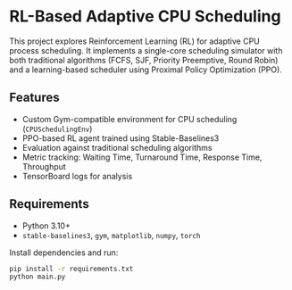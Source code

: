 # RL-Based Adaptive CPU Scheduling

This project explores Reinforcement Learning (RL) for adaptive CPU process scheduling. It implements a single-core scheduling simulator with both traditional algorithms (FCFS, SJF, Priority Preemptive, Round Robin) and a learning-based scheduler using Proximal Policy Optimization (PPO).

## Features
- Custom Gym-compatible environment for CPU scheduling (`CPUSchedulingEnv`)
- PPO-based RL agent trained using Stable-Baselines3
- Evaluation against traditional scheduling algorithms
- Metric tracking: Waiting Time, Turnaround Time, Response Time, Throughput
- TensorBoard logs for analysis

## Requirements
- Python 3.10+
- `stable-baselines3`, `gym`, `matplotlib`, `numpy`, `torch`

Install dependencies and run:
```bash
pip install -r requirements.txt
python main.py




